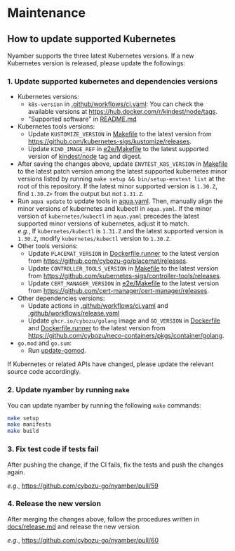 # Maintenance

## How to update supported Kubernetes

Nyamber supports the three latest Kubernetes versions.
If a new Kubernetes version is released, please update the followings:

### 1. Update supported kubernetes and dependencies versions

- Kubernetes versions:
  - `k8s-version` in [.github/workflows/ci.yaml](/.github/workflows/ci.yaml): You can check the available versions at <https://hub.docker.com/r/kindest/node/tags>.
  - "Supported software" in [README.md](/README.md)
- Kubernetes tools versions:
  - Update `KUSTOMIZE_VERSION` in [Makefile](/Makefile) to the latest version from <https://github.com/kubernetes-sigs/kustomize/releases>.
  - Update `KIND_IMAGE_REF` in [e2e/Makefile](/e2e/Makefile) to the latest supported version of [kindest/node](https://hub.docker.com/r/kindest/node/tags) tag and digest.
- After saving the changes above, update `ENVTEST_K8S_VERSION` in [Makefile](/Makefile) to the latest patch version among the latest supported kubernetes minor versions listed by running `make setup && bin/setup-envtest list` at the root of this repository. If the latest minor supported version is `1.30.Z`, find `1.30.Z+` from the output but not `1.31.Z`.
- Run `aqua update` to update tools in [aqua.yaml](/aqua.yaml). Then, manually align the minor versions of kubernetes and kubectl in `aqua.yaml`. If the minor version of `kubernetes/kubectl` in `aqua.yaml` precedes the latest supported minor versions of kubernetes, adjust it to match.  
  _e.g._, If `kubernetes/kubectl` is `1.31.Z` and the latest supported version is `1.30.Z`, modify `kubernetes/kubectl` version to `1.30.Z`.
- Other tools versions:
  - Update `PLACEMAT_VERSION` in [Dockerfile.runner](/Dockerfile.runner) to the latest version from <https://github.com/cybozu-go/placemat/releases>.
  - Update `CONTROLLER_TOOLS_VERSION` in [Makefile](/Makefile) to the latest version from <https://github.com/kubernetes-sigs/controller-tools/releases>.
  - Update `CERT_MANAGER_VERSION` in [e2e/Makefile](/e2e/Makefile) to the latest version from <https://github.com/cert-manager/cert-manager/releases>.
- Other dependencies versions:
  - Update actions in [.github/workflows/ci.yaml](/.github/workflows/ci.yaml) and [.github/workflows/release.yaml](/.github/workflows/release.yaml)
  - Update `ghcr.io/cybozu/golang` image and `GO_VERSION` in [Dockerfile](/Dockerfile) and [Dockerfile.runner](/Dockerfile.runner) to the latest version from <https://github.com/cybozu/neco-containers/pkgs/container/golang>.
- `go.mod` and `go.sum`:
  - Run [update-gomod](https://github.com/masa213f/tools/tree/main/cmd/update-gomod).

If Kubernetes or related APIs have changed, please update the relevant source code accordingly.

### 2. Update nyamber by running `make`

You can update nyamber by running the following `make` commands:

```sh
make setup
make manifests
make build
```

### 3. Fix test code if tests fail

After pushing the change, if the CI fails, fix the tests and push the changes again.

_e.g._, <https://github.com/cybozu-go/nyamber/pull/59>

### 4. Release the new version

After merging the changes above, follow the procedures written in [docs/release.md](/docs/release.md) and release the new version.

_e.g._, <https://github.com/cybozu-go/nyamber/pull/60>
